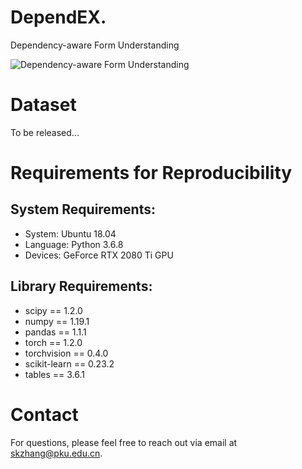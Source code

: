 # DependEX.
Dependency-aware Form Understanding

![Dependency-aware Form Understanding](https://github.com/skzhangPKU/DependEX/blob/master/frame/frame.png)

# Dataset
To be released...

# Requirements for Reproducibility

## System Requirements:
- System: Ubuntu 18.04
- Language: Python 3.6.8
- Devices: GeForce RTX 2080 Ti GPU

## Library Requirements:

- scipy == 1.2.0
- numpy == 1.19.1
- pandas == 1.1.1
- torch == 1.2.0
- torchvision == 0.4.0
- scikit-learn == 0.23.2
- tables == 3.6.1

# Contact
For questions, please feel free to reach out via email at skzhang@pku.edu.cn.

